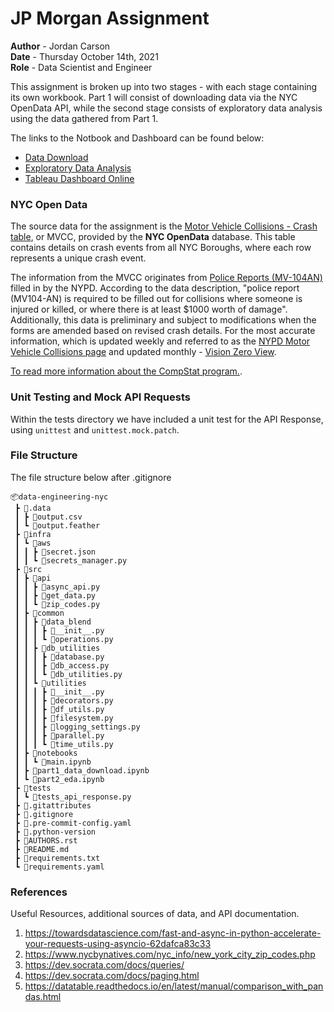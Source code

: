# JP Morgan Assignment

__Author__ - Jordan Carson\
__Date__   - Thursday October 14th, 2021\
__Role__   - Data Scientist and Engineer

This assignment is broken up into two stages - with each stage containing its own workbook. Part 1 will consist of downloading data via the NYC OpenData API, while the second stage consists of exploratory data analysis using the data gathered from Part 1. 

The links to the Notbook and Dashboard can be found below:

- [Data Download](https://github.com/jordan-carson/data-engineering-nyc/blob/main/src/part1_data_download.ipynb)
- [Exploratory Data Analysis](https://github.com/jordan-carson/data-engineering-nyc/blob/main/src/part2_eda.ipynb)
- [Tableau Dashboard Online](https://public.tableau.com/app/profile/jordan.carson/viz/NYCOpenData/NYCOpenData?publish=yes)
### NYC Open Data

The source data for the assignment is the [Motor Vehicle Collisions - Crash table](https://data.cityofnewyork.us/Public-Safety/Motor-Vehicle-Collisions-Crashes/h9gi-nx95), or MVCC, provided by the **NYC OpenData** database. This table contains details on crash events from all NYC Boroughs, where each row represents a unique crash event.

The information from the MVCC originates from [Police Reports (MV-104AN)](https://www.nhtsa.gov/sites/nhtsa.dot.gov/files/documents/ny_overlay_mv-104an_rev05_2004.pdf) filled in by the NYPD. According to the data description, "police report (MV104-AN) is required to be filled out for collisions where someone is injured or killed, or where there is at least $1000 worth of damage". Additionally, this data is preliminary and subject to modifications when the forms are amended based on revised crash details. For the most accurate information, which is updated weekly and referred to as the [NYPD Motor Vehicle Collisions page](https://www1.nyc.gov/site/nypd/stats/traffic-data/traffic-data-collision.page) and updated monthly - [Vision Zero View](https://vzv.nyc/).

[To read more information about the CompStat program.](https://data.cityofnewyork.us/Public-Safety/Motor-Vehicle-Collisions-Crashes/h9gi-nx95).

### Unit Testing and Mock API Requests

Within the tests directory we have included a unit test for the API Response, using `unittest` and `unittest.mock.patch`.

### File Structure

The file structure below after .gitignore
```
📦data-engineering-nyc
 ┣ 📂.data
 ┃ ┣ 📜output.csv
 ┃ ┗ 📜output.feather
 ┣ 📂infra
 ┃ ┗ 📂aws
 ┃ ┃ ┣ 📜secret.json
 ┃ ┃ ┗ 📜secrets_manager.py
 ┣ 📂src
 ┃ ┣ 📂api
 ┃ ┃ ┣ 📜async_api.py
 ┃ ┃ ┣ 📜get_data.py
 ┃ ┃ ┗ 📜zip_codes.py
 ┃ ┣ 📂common
 ┃ ┃ ┣ 📂data_blend
 ┃ ┃ ┃ ┣ 📜__init__.py
 ┃ ┃ ┃ ┗ 📜operations.py
 ┃ ┃ ┣ 📂db_utilities
 ┃ ┃ ┃ ┣ 📜database.py
 ┃ ┃ ┃ ┣ 📜db_access.py
 ┃ ┃ ┃ ┗ 📜db_utilities.py
 ┃ ┃ ┗ 📂utilities
 ┃ ┃ ┃ ┣ 📜__init__.py
 ┃ ┃ ┃ ┣ 📜decorators.py
 ┃ ┃ ┃ ┣ 📜df_utils.py
 ┃ ┃ ┃ ┣ 📜filesystem.py
 ┃ ┃ ┃ ┣ 📜logging_settings.py
 ┃ ┃ ┃ ┣ 📜parallel.py
 ┃ ┃ ┃ ┗ 📜time_utils.py
 ┃ ┣ 📂notebooks
 ┃ ┃ ┗ 📜main.ipynb
 ┃ ┣ 📜part1_data_download.ipynb
 ┃ ┗ 📜part2_eda.ipynb
 ┣ 📂tests
 ┃ ┗ 📜tests_api_response.py
 ┣ 📜.gitattributes
 ┣ 📜.gitignore
 ┣ 📜.pre-commit-config.yaml
 ┣ 📜.python-version
 ┣ 📜AUTHORS.rst
 ┣ 📜README.md
 ┣ 📜requirements.txt
 ┗ 📜requirements.yaml
 ```
 ### References

Useful Resources, additional sources of data, and API documentation.
1. https://towardsdatascience.com/fast-and-async-in-python-accelerate-your-requests-using-asyncio-62dafca83c33
2. https://www.nycbynatives.com/nyc_info/new_york_city_zip_codes.php
3. https://dev.socrata.com/docs/queries/
4. https://dev.socrata.com/docs/paging.html
5. https://datatable.readthedocs.io/en/latest/manual/comparison_with_pandas.html